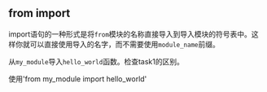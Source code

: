 ## from import

import语句的一种形式是将`from`模块的名称直接导入到导入模块的符号表中。这样你就可以直接使用导入的名字，而不需要使用`module_name`前缀。 
  
从`my_module`导入`hello_world`函数。检查task1的区别。 

<div class='hint'>使用'from my_module import hello_world'</div>
